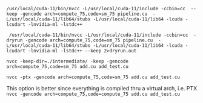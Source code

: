 ```/usr/local/cuda-11/bin/nvcc -L/usr/local/cuda-11/include -ccbin=cc  --keep -gencode arch=compute_75,code=sm_75 pipeline.cu  -L/usr/local/cuda-11/lib64/stubs -L/usr/local/cuda-11/lib64 -lcuda -lcudart -lnvidia-ml -lstdc++```

``` /usr/local/cuda-11/bin/nvcc -L/usr/local/cuda-11/include -ccbin=cc  -dryrun -gencode arch=compute_75,code=sm_75 pipeline.cu  -L/usr/local/cuda-11/lib64/stubs -L/usr/local/cuda-11/lib64 -lcuda -lcudart -lnvidia-ml -lstdc++ --keep 2>dryrun.out```

```nvcc -keep-dir=./intermediate/ -keep -gencode arch=compute_75,code=sm_75 add.cu add_test.cu```

```nvcc -ptx -gencode arch=compute_75,code=sm_75 add.cu add_test.cu```

This option is better since everything is compiled thru a virtual arch, i.e. PTX
```nvcc -gencode arch=compute_75,code=compute_75 add.cu add_test.cu```